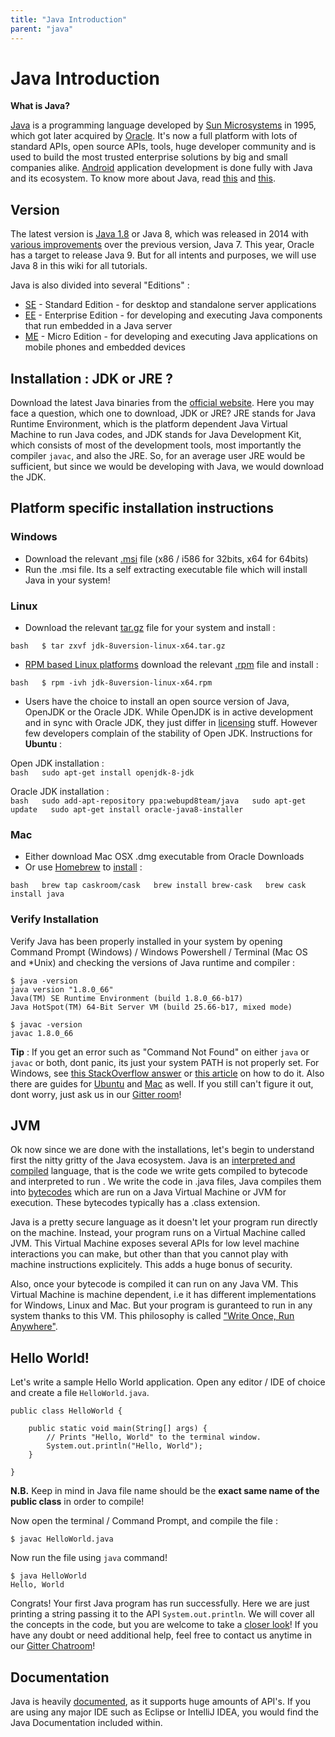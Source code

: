 ```yaml
---
title: "Java Introduction"
parent: "java"
---
```


# Java Introduction

**What is Java?**

[Java](https://www.oracle.com/java/index.html) is a programming language developed by [Sun Microsystems](https://en.wikipedia.org/wiki/Sun_Microsystems) in 1995, which got later acquired by [Oracle](http://www.oracle.com/index.html). It's now a full platform with lots of standard APIs, open source APIs, tools, huge developer community and is used to build the most trusted enterprise solutions by big and small companies alike. [Android](https://www.android.com/) application development is done fully with Java and its ecosystem. To know more about Java, read [this](https://java.com/en/download/faq/whatis_java.xml) and [this](http://tutorials.jenkov.com/java/what-is-java.html).

## Version

The latest version is [Java 1.8](http://www.oracle.com/technetwork/java/javase/overview/java8-2100321.html) or Java 8, which was released in 2014 with [various improvements](http://www.oracle.com/technetwork/java/javase/8-whats-new-2157071.html) over the previous version, Java 7\. This year, Oracle has a target to release Java 9\. But for all intents and purposes, we will use Java 8 in this wiki for all tutorials.

Java is also divided into several "Editions" :

*   [SE](http://www.oracle.com/technetwork/java/javase/overview/index.html) - Standard Edition - for desktop and standalone server applications
*   [EE](http://www.oracle.com/technetwork/java/javaee/overview/index.html) - Enterprise Edition - for developing and executing Java components that run embedded in a Java server
*   [ME](http://www.oracle.com/technetwork/java/embedded/javame/overview/index.html) - Micro Edition - for developing and executing Java applications on mobile phones and embedded devices

## Installation : JDK or JRE ?

Download the latest Java binaries from the [official website](http://www.oracle.com/technetwork/java/javase/downloads/jdk8-downloads-2133151.html). Here you may face a question, which one to download, JDK or JRE? JRE stands for Java Runtime Environment, which is the platform dependent Java Virtual Machine to run Java codes, and JDK stands for Java Development Kit, which consists of most of the development tools, most importantly the compiler `javac`, and also the JRE. So, for an average user JRE would be sufficient, but since we would be developing with Java, we would download the JDK.

## Platform specific installation instructions

### Windows

*   Download the relevant [.msi](https://en.wikipedia.org/wiki/Windows_Installer) file (x86 / i586 for 32bits, x64 for 64bits)
*   Run the .msi file. Its a self extracting executable file which will install Java in your system!

### Linux

*   Download the relevant [tar.gz](http://www.cyberciti.biz/faq/linux-unix-bsd-extract-targz-file/) file for your system and install :

`bash  
$ tar zxvf jdk-8uversion-linux-x64.tar.gz`   
* [RPM based Linux platforms](https://en.wikipedia.org/wiki/List_of_Linux_distributions#RPM-based) download the relevant [.rpm](https://en.wikipedia.org/wiki/RPM_Package_Manager) file and install :

`bash  
$ rpm -ivh jdk-8uversion-linux-x64.rpm`   
* Users have the choice to install an open source version of Java, OpenJDK or the Oracle JDK. While OpenJDK is in active development and in sync with Oracle JDK, they just differ in [licensing](http://openjdk.java.net/faq/) stuff. However few developers complain of the stability of Open JDK. Instructions for **Ubuntu** :

Open JDK installation :  
`bash  
sudo apt-get install openjdk-8-jdk` 

Oracle JDK installation :  
`bash  
sudo add-apt-repository ppa:webupd8team/java  
sudo apt-get update  
sudo apt-get install oracle-java8-installer` 

### Mac

*   Either download Mac OSX .dmg executable from Oracle Downloads
*   Or use [Homebrew](http://brew.sh/) to [install](http://stackoverflow.com/a/28635465/2861269) :

`bash  
brew tap caskroom/cask  
brew install brew-cask  
brew cask install java` 

### Verify Installation

Verify Java has been properly installed in your system by opening Command Prompt (Windows) / Windows Powershell / Terminal (Mac OS and *Unix) and checking the versions of Java runtime and compiler :

    $ java -version
    java version "1.8.0_66"
    Java(TM) SE Runtime Environment (build 1.8.0_66-b17)
    Java HotSpot(TM) 64-Bit Server VM (build 25.66-b17, mixed mode)

    $ javac -version
    javac 1.8.0_66

**Tip** : If you get an error such as "Command Not Found" on either `java` or `javac` or both, dont panic, its just your system PATH is not properly set. For Windows, see [this StackOverflow answer](http://stackoverflow.com/questions/15796855/java-is-not-recognized-as-an-internal-or-external-command) or [this article](http://javaandme.com/) on how to do it. Also there are guides for [Ubuntu](http://stackoverflow.com/questions/9612941/how-to-set-java-environment-path-in-ubuntu) and [Mac](http://www.mkyong.com/java/how-to-set-java_home-environment-variable-on-mac-os-x/) as well. If you still can't figure it out, dont worry, just ask us in our [Gitter room](https://gitter.im/FreeCodeCamp/java)!

## JVM

Ok now since we are done with the installations, let's begin to understand first the nitty gritty of the Java ecosystem. Java is an [interpreted and compiled](http://stackoverflow.com/questions/1326071/is-java-a-compiled-or-an-interpreted-programming-language) language, that is the code we write gets compiled to bytecode and interpreted to run . We write the code in .java files, Java compiles them into [bytecodes](https://en.wikipedia.org/wiki/Java_bytecode) which are run on a Java Virtual Machine or JVM for execution. These bytecodes typically has a .class extension.

Java is a pretty secure language as it doesn't let your program run directly on the machine. Instead, your program runs on a Virtual Machine called JVM. This Virtual Machine exposes several APIs for low level machine interactions you can make, but other than that you cannot play with machine instructions explicitely. This adds a huge bonus of security.

Also, once your bytecode is compiled it can run on any Java VM. This Virtual Machine is machine dependent, i.e it has different implementations for Windows, Linux and Mac. But your program is guranteed to run in any system thanks to this VM. This philosophy is called ["Write Once, Run Anywhere"](https://en.wikipedia.org/wiki/Write_once,_run_anywhere).

## Hello World!

Let's write a sample Hello World application. Open any editor / IDE of choice and create a file `HelloWorld.java`.

    public class HelloWorld {

        public static void main(String[] args) {
            // Prints "Hello, World" to the terminal window.
            System.out.println("Hello, World");
        }

    }

**N.B.** Keep in mind in Java file name should be the **exact same name of the public class** in order to compile!

Now open the terminal / Command Prompt, and compile the file :

    $ javac HelloWorld.java

Now run the file using `java` command!

    $ java HelloWorld
    Hello, World

Congrats! Your first Java program has run successfully. Here we are just printing a string passing it to the API `System.out.println`. We will cover all the concepts in the code, but you are welcome to take a [closer look](https://docs.oracle.com/javase/tutorial/getStarted/application/)! If you have any doubt or need additional help, feel free to contact us anytime in our [Gitter Chatroom](https://gitter.im/FreeCodeCamp/java)!

## Documentation

Java is heavily [documented](https://docs.oracle.com/javase/8/docs/), as it supports huge amounts of API's. If you are using any major IDE such as Eclipse or IntelliJ IDEA, you would find the Java Documentation included within.
